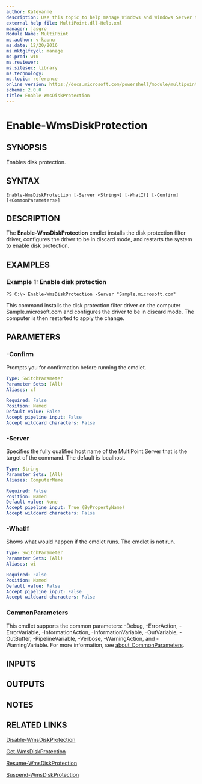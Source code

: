 ```yaml
---
author: Kateyanne
description: Use this topic to help manage Windows and Windows Server technologies with Windows PowerShell.
external help file: MultiPoint.dll-Help.xml
manager: jasgro
Module Name: MultiPoint
ms.author: v-kaunu
ms.date: 12/20/2016
ms.mktglfcycl: manage
ms.prod: w10
ms.reviewer: 
ms.sitesec: library
ms.technology: 
ms.topic: reference
online version: https://docs.microsoft.com/powershell/module/multipoint/enable-wmsdiskprotection?view=windowsserver2022-ps&wt.mc_id=ps-gethelp
schema: 2.0.0
title: Enable-WmsDiskProtection
---
```


# Enable-WmsDiskProtection

## SYNOPSIS
Enables disk protection.

## SYNTAX

```
Enable-WmsDiskProtection [-Server <String>] [-WhatIf] [-Confirm] [<CommonParameters>]
```

## DESCRIPTION
The **Enable-WmsDiskProtection** cmdlet installs the disk protection filter driver, configures the driver to be in discard mode, and restarts the system to enable disk protection.

## EXAMPLES

### Example 1: Enable disk protection
```
PS C:\> Enable-WmsDiskProtection -Server "Sample.microsoft.com"
```

This command installs the disk protection filter driver on the computer Sample.microsoft.com and configures the driver to be in discard mode.
The computer is then restarted to apply the change.

## PARAMETERS

### -Confirm
Prompts you for confirmation before running the cmdlet.

```yaml
Type: SwitchParameter
Parameter Sets: (All)
Aliases: cf

Required: False
Position: Named
Default value: False
Accept pipeline input: False
Accept wildcard characters: False
```

### -Server
Specifies the fully qualified host name of the MultiPoint Server that is the target of the command.
The default is localhost.

```yaml
Type: String
Parameter Sets: (All)
Aliases: ComputerName

Required: False
Position: Named
Default value: None
Accept pipeline input: True (ByPropertyName)
Accept wildcard characters: False
```

### -WhatIf
Shows what would happen if the cmdlet runs.
The cmdlet is not run.

```yaml
Type: SwitchParameter
Parameter Sets: (All)
Aliases: wi

Required: False
Position: Named
Default value: False
Accept pipeline input: False
Accept wildcard characters: False
```

### CommonParameters
This cmdlet supports the common parameters: -Debug, -ErrorAction, -ErrorVariable, -InformationAction, -InformationVariable, -OutVariable, -OutBuffer, -PipelineVariable, -Verbose, -WarningAction, and -WarningVariable. For more information, see [about_CommonParameters](https://go.microsoft.com/fwlink/?LinkID=113216).

## INPUTS

## OUTPUTS

## NOTES

## RELATED LINKS

[Disable-WmsDiskProtection](./Disable-WmsDiskProtection.md)

[Get-WmsDiskProtection](./Get-WmsDiskProtection.md)

[Resume-WmsDiskProtection](./Resume-WmsDiskProtection.md)

[Suspend-WmsDiskProtection](./Suspend-WmsDiskProtection.md)

